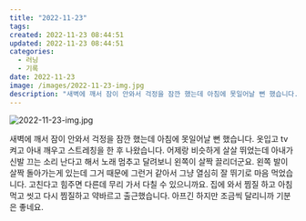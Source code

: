 ```yaml
---
title: "2022-11-23"
tags:
created: 2022-11-23 08:44:51
updated: 2022-11-23 08:44:51
categories:
  - 러닝
  - 기록
date: 2022-11-23
image: /images/2022-11-23-img.jpg
description: "새벽에 깨서 잠이 안와서 걱정을 잠깐 했는데 아침에 못일어날 뻔 했습니다. 옷입고 tv 켜고 아내 깨우고 스트레칭을 한 후 나왔습니다. 어제랑 비슷하게 살살 뛰었는데 아내가 신발 끄는 소리 난다고 해서 노래 멈추고 달려보니 왼쪽이 살짝 끌리더군요. 왼쪽 발이 살짝 돌아가는게 있는데 그거"
---
```


![2022-11-23-img.jpg](/images/2022-11-23-img.jpg)
 
 

새벽에 깨서 잠이 안와서 걱정을 잠깐 했는데 아침에 못일어날 뻔 했습니다. 옷입고 tv 켜고 아내 깨우고 스트레칭을 한 후 나왔습니다. 
어제랑 비슷하게 살살 뛰었는데 아내가 신발 끄는 소리 난다고 해서 노래 멈추고 달려보니 왼쪽이 살짝 끌리더군요. 왼쪽 발이 살짝 돌아가는게 있는데 그거 때문에 그런거 같아서 그냥 열심히 잘 뛰기로 마음 먹었습니다. 고친다고 힘주면 다른데 무리 가서 다칠 수 있으니까요.
집에 와서 찜질 하고 아침 먹고 씻고 다시 찜질하고 약바르고 출근했습니다. 
아프긴 하지만 조금씩 달리니까 기분은 좋네요.
